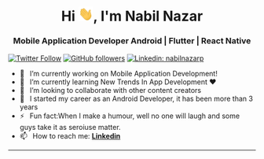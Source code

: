 <h1 align="center"> Hi <img src="https://raw.githubusercontent.com/ABSphreak/ABSphreak/master/gifs/Hi.gif" width="30px">, I'm Nabil Nazar</h1>
<h3 align="center">Mobile Application Developer Android | Flutter | React Native </h3>

<!--[![Youtube](https://img.shields.io/static/v1?label=JohannesMilke&message=Subscribe&logo=YouTube&color=FF0000&style=for-the-badge)][youtube]-->
[![Twitter Follow](https://img.shields.io/twitter/follow/nabilnazarp?color=1DA1F2&label=Followers&logo=twitter&style=for-the-badge)][Twitter]
[![GitHub followers](https://img.shields.io/github/followers/nabilnazar?logo=GitHub&style=for-the-badge)][Github]
[![Linkedin: nabilnazarp](https://img.shields.io/badge/-CONNECT-blue?style=for-the-badge&logo=Linkedin&link=https://www.linkedin.com/in/nabilnazarp/)][Linkedin]

- 🔭 &ensp;I’m currently working on Mobile Application Development!
- 🌱 &ensp;I’m currently learning New Trends In App Development ❤️
- 👯 &ensp;I’m looking to collaborate with other content creators
- 🗿 &ensp;I started my career as an Android Developer, it has been more than 3 years
- ⚡ &ensp;Fun fact:When I make a humour, well no one will laugh and some guys take it as seroiuse matter. 
- 📫 &ensp;How to reach me: [**Linkedin**][Linkedin]

---

[Linkedin]:https://www.linkedin.com/in/nabilnazarp/
[Github]:https://github.com/nabilnazar
[Twitter]:https://twitter.com/nabilnazarp
